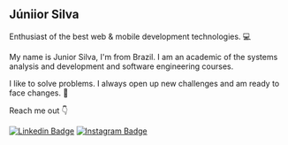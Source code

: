 ## Júniior Silva

Enthusiast of the best web & mobile development technologies. 💻

My name is Junior Silva, I'm from Brazil. I am an academic of the systems analysis and development and software engineering courses.

I like to solve problems. I always open up new challenges and am ready to face changes. 🧠

Reach me out 👇

[![Linkedin Badge](https://img.shields.io/badge/-Júniior%20Silva-0A66C2?style=flat-square&logo=Linkedin&logoColor=white&link=https://www.linkedin.com/in/j%C3%BAniior-silva-7937b3192/)](https://www.linkedin.com/in/j%C3%BAniior-silva-7937b3192/) 
[![Instagram Badge](https://img.shields.io/badge/-Júniior%20Silva-ED4956?style=flat-square&logo=Instagram&logoColor=white&link=https://www.instagram.com/juniorsilva.eng/?hl=pt-br)](https://www.instagram.com/juniorsilva.eng/?hl=pt-br) 



<!--
**juniorsilvacc/juniorsilvacc** is a ✨ _special_ ✨ repository because its `README.md` (this file) appears on your GitHub profile.

Here are some ideas to get you started: #0A66C2 https://www.instagram.com/juniorsilva.eng/?hl=pt-br #ED4956

- 🔭 I’m currently working on ...
- 🌱 I’m currently learning ...
- 👯 I’m looking to collaborate on ...
- 🤔 I’m looking for help with ...
- 💬 Ask me about ...
- 📫 How to reach me: ...
- 😄 Pronouns: ...
- ⚡ Fun fact: ...
-->
